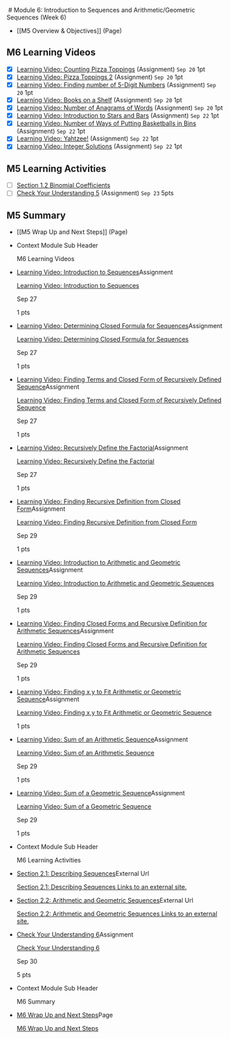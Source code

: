  # Module 6: Introduction to Sequences and Arithmetic/Geometric Sequences (Week 6)

- [[M5 Overview & Objectives]] (Page)

## M6 Learning Videos
- [x] [Learning Video: Counting Pizza Toppings](https://csusb.instructure.com/courses/15759/modules/items/1136427 "Learning Video: Counting Pizza Toppings") (Assignment) `Sep 20` 1pt
- [x] [Learning Video: Pizza Toppings 2](https://csusb.instructure.com/courses/15759/modules/items/1136428 "Learning Video: Pizza Toppings 2") (Assignment) `Sep 20` 1pt
- [x] [Learning Video: Finding number of 5-Digit Numbers](https://csusb.instructure.com/courses/15759/modules/items/1136426 "Learning Video: Finding number of 5-Digit Numbers") (Assignment) `Sep 20` 1pt
- [x] [Learning Video: Books on a Shelf](https://csusb.instructure.com/courses/15759/modules/items/1136425 "Learning Video: Books on a Shelf") (Assignment) `Sep 20` 1pt
- [x] [Learning Video: Number of Anagrams of Words](https://csusb.instructure.com/courses/15759/modules/items/1136429 "Learning Video: Number of Anagrams of Words") (Assignment) `Sep 20` 1pt
- [x] [Learning Video: Introduction to Stars and Bars](https://csusb.instructure.com/courses/15759/modules/items/1136432 "Learning Video: Introduction to Stars and Bars") (Assignment) `Sep 22` 1pt
- [x] [Learning Video: Number of Ways of Putting Basketballs in Bins](https://csusb.instructure.com/courses/15759/modules/items/1136433 "Learning Video: Number of Ways of Putting Basketballs in Bins") (Assignment) `Sep 22` 1pt
- [x] [Learning Video: Yahtzee!](https://csusb.instructure.com/courses/15759/modules/items/1136435 "Learning Video: Yahtzee!") (Assignment) `Sep 22` 1pt
- [x] [Learning Video: Integer Solutions](https://csusb.instructure.com/courses/15759/modules/items/1136434 "Learning Video: Integer Solutions") (Assignment) `Sep 22` 1pt

## M5 Learning Activities
- [ ] [Section 1.2 Binomial Coefficients](https://csusb.instructure.com/courses/15759/modules/items/1037445)
- [ ]  [Check Your Understanding 5](https://csusb.instructure.com/courses/15759/modules/items/1037458 "Check Your Understanding 5") (Assignment) `Sep 23` 5pts

## M5 Summary
- [[M5 Wrap Up and Next Steps]] (Page)

 
 

-   Context Module Sub Header
    
    M6 Learning Videos
    
-   [Learning Video: Introduction to Sequences](https://csusb.instructure.com/courses/15759/modules/items/1147659)Assignment
    
    [Learning Video: Introduction to Sequences](https://csusb.instructure.com/courses/15759/modules/items/1147659 "Learning Video: Introduction to Sequences")
    
    Sep 27
    
    1 pts
    
-   [Learning Video: Determining Closed Formula for Sequences](https://csusb.instructure.com/courses/15759/modules/items/1147658)Assignment
    
    [Learning Video: Determining Closed Formula for Sequences](https://csusb.instructure.com/courses/15759/modules/items/1147658 "Learning Video: Determining Closed Formula for Sequences")
    
    Sep 27
    
    1 pts
    
-   [Learning Video: Finding Terms and Closed Form of Recursively Defined Sequence](https://csusb.instructure.com/courses/15759/modules/items/1147660)Assignment
    
    [Learning Video: Finding Terms and Closed Form of Recursively Defined Sequence](https://csusb.instructure.com/courses/15759/modules/items/1147660 "Learning Video: Finding Terms and Closed Form of Recursively Defined Sequence")
    
    Sep 27
    
    1 pts
    
-   [Learning Video: Recursively Define the Factorial](https://csusb.instructure.com/courses/15759/modules/items/1147662)Assignment
    
    [Learning Video: Recursively Define the Factorial](https://csusb.instructure.com/courses/15759/modules/items/1147662 "Learning Video: Recursively Define the Factorial")
    
    Sep 27
    
    1 pts
    
-   [Learning Video: Finding Recursive Definition from Closed Form](https://csusb.instructure.com/courses/15759/modules/items/1147661)Assignment
    
    [Learning Video: Finding Recursive Definition from Closed Form](https://csusb.instructure.com/courses/15759/modules/items/1147661 "Learning Video: Finding Recursive Definition from Closed Form")
    
    Sep 29
    
    1 pts
    
-   [Learning Video: Introduction to Arithmetic and Geometric Sequences](https://csusb.instructure.com/courses/15759/modules/items/1151897)Assignment
    
    [Learning Video: Introduction to Arithmetic and Geometric Sequences](https://csusb.instructure.com/courses/15759/modules/items/1151897 "Learning Video: Introduction to Arithmetic and Geometric Sequences")
    
    Sep 29
    
    1 pts
    
-   [Learning Video: Finding Closed Forms and Recursive Definition for Arithmetic Sequences](https://csusb.instructure.com/courses/15759/modules/items/1151894)Assignment
    
    [Learning Video: Finding Closed Forms and Recursive Definition for Arithmetic Sequences](https://csusb.instructure.com/courses/15759/modules/items/1151894 "Learning Video: Finding Closed Forms and Recursive Definition for Arithmetic Sequences")
    
    Sep 29
    
    1 pts
    
-   [Learning Video: Finding x,y to Fit Arithmetic or Geometric Sequence](https://csusb.instructure.com/courses/15759/modules/items/1151895)Assignment
    
    [Learning Video: Finding x,y to Fit Arithmetic or Geometric Sequence](https://csusb.instructure.com/courses/15759/modules/items/1151895 "Learning Video: Finding x,y to Fit Arithmetic or Geometric Sequence")
    
    1 pts
    
-   [Learning Video: Sum of an Arithmetic Sequence](https://csusb.instructure.com/courses/15759/modules/items/1151898)Assignment
    
    [Learning Video: Sum of an Arithmetic Sequence](https://csusb.instructure.com/courses/15759/modules/items/1151898 "Learning Video: Sum of an Arithmetic Sequence")
    
    Sep 29
    
    1 pts
    
-   [Learning Video: Sum of a Geometric Sequence](https://csusb.instructure.com/courses/15759/modules/items/1151896)Assignment
    
    [Learning Video: Sum of a Geometric Sequence](https://csusb.instructure.com/courses/15759/modules/items/1151896 "Learning Video: Sum of a Geometric Sequence")
    
    Sep 29
    
    1 pts
    
-   Context Module Sub Header
    
    M6 Learning Activities
    
-   [Section 2.1: Describing Sequences](https://csusb.instructure.com/courses/15759/modules/items/1147667)External Url
    
    [Section 2.1: Describing Sequences Links to an external site.](http://discrete.openmathbooks.org/dmoi3/sec_seq_intro.html "Section 2.1: Describing Sequences")
    
-   [Section 2.2: Arithmetic and Geometric Sequences](https://csusb.instructure.com/courses/15759/modules/items/1147668)External Url
    
    [Section 2.2: Arithmetic and Geometric Sequences Links to an external site.](http://discrete.openmathbooks.org/dmoi3/sec_seq-arithgeom.html "Section 2.2: Arithmetic and Geometric Sequences")
    
-   [Check Your Understanding 6](https://csusb.instructure.com/courses/15759/modules/items/1037470)Assignment
    
    [Check Your Understanding 6](https://csusb.instructure.com/courses/15759/modules/items/1037470 "Check Your Understanding 6")
    
    Sep 30
    
    5 pts
    
-   Context Module Sub Header
    
    M6 Summary
    
-   [M6 Wrap Up and Next Steps](https://csusb.instructure.com/courses/15759/modules/items/1037473)Page
    
    [M6 Wrap Up and Next Steps](https://csusb.instructure.com/courses/15759/modules/items/1037473 "M6 Wrap Up and Next Steps")